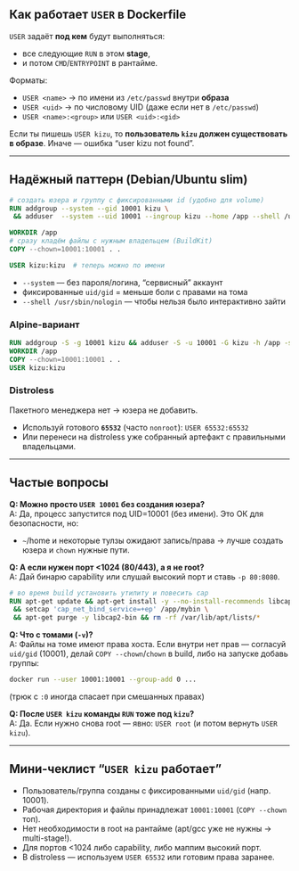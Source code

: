 ## Как работает `USER` в Dockerfile

`USER` задаёт **под кем** будут выполняться:
- все следующие `RUN` в этом **stage**,
- и потом `CMD`/`ENTRYPOINT` в рантайме.

Форматы:
- `USER <name>` → по имени из `/etc/passwd` внутри **образа**
- `USER <uid>` → по числовому UID (даже если нет в `/etc/passwd`)
- `USER <name>:<group>` или `USER <uid>:<gid>`

Если ты пишешь `USER kizu`, то **пользователь `kizu` должен существовать в образе**. Иначе — ошибка “user kizu not found”.

---

## Надёжный паттерн (Debian/Ubuntu slim)

```Dockerfile
# создать юзера и группу с фиксированными id (удобно для volume)
RUN addgroup --system --gid 10001 kizu \
 && adduser  --system --uid 10001 --ingroup kizu --home /app --shell /usr/sbin/nologin kizu

WORKDIR /app
# сразу кладём файлы с нужным владельцем (BuildKit)
COPY --chown=10001:10001 . .

USER kizu:kizu  # теперь можно по имени
```

- `--system` — без пароля/логина, “сервисный” аккаунт
- фиксированные `uid/gid` = меньше боли с правами на тома
- `--shell /usr/sbin/nologin` — чтобы нельзя было интерактивно зайти

### Alpine-вариант

```Dockerfile
RUN addgroup -S -g 10001 kizu && adduser -S -u 10001 -G kizu -h /app -s /sbin/nologin kizu
WORKDIR /app
COPY --chown=10001:10001 . .
USER kizu:kizu
```

### Distroless

Пакетного менеджера нет → юзера не добавить.

- Используй готового **`65532`** (часто `nonroot`): `USER 65532:65532`
- Или перенеси на distroless уже собранный артефакт с правильными владельцами.

---

## Частые вопросы

**Q: Можно просто `USER 10001` без создания юзера?**  
A: Да, процесс запустится под UID=10001 (без имени). Это ОК для безопасности, но:

- `~`/home и некоторые тулзы ожидают запись/права → лучше создать юзера и `chown` нужные пути.

**Q: А если нужен порт <1024 (80/443), а я не root?**  
A: Дай бинарю capability или слушай высокий порт и ставь `-p 80:8080`.

```Dockerfile
# во время build установить утилиту и повесить cap
RUN apt-get update && apt-get install -y --no-install-recommends libcap2-bin \
 && setcap 'cap_net_bind_service=+ep' /app/mybin \
 && apt-get purge -y libcap2-bin && rm -rf /var/lib/apt/lists/*
```

**Q: Что с томами (`-v`)?**  
A: Файлы на томе имеют права хоста. Если внутри нет прав — согласуй `uid/gid` (10001), делай `COPY --chown`/`chown` в build, либо на запуске добавь группы:

```bash
docker run --user 10001:10001 --group-add 0 ...
```

(трюк с `:0` иногда спасает при смешанных правах)

**Q: После `USER kizu` команды `RUN` тоже под `kizu`?**  
A: Да. Если нужно снова root — явно: `USER root` (и потом вернуть `USER kizu`).

---

## Мини-чеклист “`USER kizu` работает”

-  Пользователь/группа созданы с фиксированными `uid/gid` (напр. 10001).
-  Рабочая директория и файлы принадлежат `10001:10001` (`COPY --chown` топ).
-  Нет необходимости в root на рантайме (apt/gcc уже не нужны → multi-stage!).
-  Для портов <1024 либо capability, либо маппим высокий порт.
-  В distroless — используем `USER 65532` или готовим права заранее.

